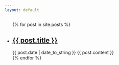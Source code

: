 ```yaml
---
layout: default
---
```


<ul class="posts">
  {% for post in site.posts %}
    <li>
      <h2 class="post-title"><a href="{{ BASE_PATH }}{{ post.url }}">{{ post.title }}</a></h2>
      <span class="post-date">{{ post.date | date_to_string }}</span>
      {{ post.content }}
    </li>
  {% endfor %}
</ul>

